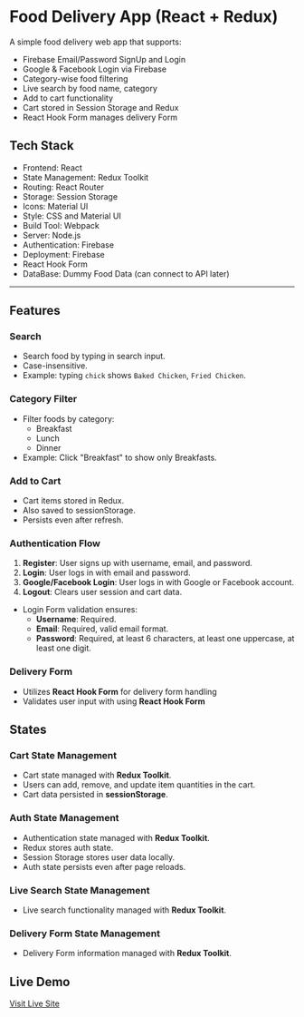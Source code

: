 # Food Delivery App (React + Redux)

A simple food delivery web app that supports:

- Firebase Email/Password SignUp and Login
- Google & Facebook Login via Firebase
- Category-wise food filtering
- Live search by food name, category 
- Add to cart functionality
- Cart stored in Session Storage and Redux
- React Hook Form manages delivery Form


## Tech Stack

- Frontend: React
- State Management: Redux Toolkit
- Routing: React Router
- Storage: Session Storage
- Icons: Material UI
- Style: CSS and Material UI
- Build Tool: Webpack
- Server: Node.js
- Authentication: Firebase
- Deployment: Firebase
- React Hook Form
- DataBase: Dummy Food Data (can connect to API later)

---

## Features

### Search
- Search food by typing in search input.
- Case-insensitive.
- Example: typing `chick` shows `Baked Chicken`, `Fried Chicken`.

### Category Filter
- Filter foods by category:
  - Breakfast
  - Lunch
  - Dinner
- Example: Click "Breakfast" to show only Breakfasts.

### Add to Cart
- Cart items stored in Redux.
- Also saved to sessionStorage.
- Persists even after refresh.

### Authentication Flow

1. **Register**: User signs up with username, email, and password.
2. **Login**: User logs in with email and password.
3. **Google/Facebook Login**: User logs in with Google or Facebook account.
4. **Logout**: Clears user session and cart data.

- Login Form validation ensures:
  - **Username**: Required.
  - **Email**: Required, valid email format.
  - **Password**: Required, at least 6 characters, at least one uppercase, at least one digit.

###  Delivery Form

- Utilizes **React Hook Form** for delivery form handling 
- Validates user input with using **React Hook Form**

## States
###  Cart State Management
- Cart state managed with **Redux Toolkit**.
- Users can add, remove, and update item quantities in the cart.
- Cart data persisted in **sessionStorage**.

###  Auth State Management
- Authentication state managed with **Redux Toolkit**.
- Redux stores auth state.
- Session Storage stores user data locally.
- Auth state persists even after page reloads.

###  Live Search State Management

- Live search functionality managed with **Redux Toolkit**.

###  Delivery Form State Management

-  Delivery Form information managed with **Redux Toolkit**.


##  Live Demo
[Visit Live Site](https://sharminakter-dev.github.io/travel-guru/)

